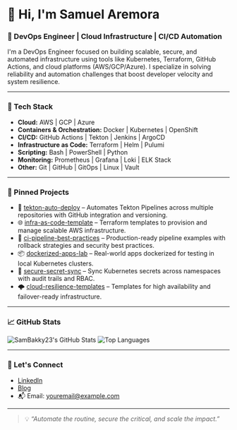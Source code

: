 # 👋 Hi, I'm Samuel Aremora

### 🚀 DevOps Engineer | Cloud Infrastructure | CI/CD Automation

I'm a DevOps Engineer focused on building scalable, secure, and automated infrastructure using tools like Kubernetes, Terraform, GitHub Actions, and cloud platforms (AWS/GCP/Azure). I specialize in solving reliability and automation challenges that boost developer velocity and system resilience.

---

### 🧰 Tech Stack
- **Cloud:** AWS | GCP | Azure
- **Containers & Orchestration:** Docker | Kubernetes | OpenShift
- **CI/CD:** GitHub Actions | Tekton | Jenkins | ArgoCD
- **Infrastructure as Code:** Terraform | Helm | Pulumi
- **Scripting:** Bash | PowerShell | Python
- **Monitoring:** Prometheus | Grafana | Loki | ELK Stack
- **Other:** Git | GitHub | GitOps | Linux | Vault

---

### 📌 Pinned Projects
- 🔁 [tekton-auto-deploy](https://github.com/SamBakky23/tekton-auto-deploy) – Automates Tekton Pipelines across multiple repositories with GitHub integration and versioning.
- 🌐 [infra-as-code-template](https://github.com/SamBakky23/infra-as-code-template) – Terraform templates to provision and manage scalable AWS infrastructure.
- 🧪 [ci-pipeline-best-practices](https://github.com/SamBakky23/ci-pipeline-best-practices) – Production-ready pipeline examples with rollback strategies and security best practices.
- 📦 [dockerized-apps-lab](https://github.com/SamBakky23/dockerized-apps-lab) – Real-world apps dockerized for testing in local Kubernetes clusters.
- 🔐 [secure-secret-sync](https://github.com/SamBakky23/secure-secret-sync) – Sync Kubernetes secrets across namespaces with audit trails and RBAC.
- 🌩️ [cloud-resilience-templates](https://github.com/SamBakky23/cloud-resilience-templates) – Templates for high availability and failover-ready infrastructure.

---

### 📈 GitHub Stats

![SamBakky23's GitHub Stats](https://github-readme-stats.vercel.app/api?username=SamBakky23&show_icons=true&theme=radical)
![Top Languages](https://github-readme-stats.vercel.app/api/top-langs/?username=SamBakky23&layout=compact&theme=radical)

---

### 🔗 Let's Connect

- [LinkedIn](https://www.linkedin.com/in/SamBakky23)
- [Blog](https://yourblog.dev) <!-- You can update this if you have one -->
- 📬 Email: [youremail@example.com](mailto:youremail@example.com)

---

> 💡 *“Automate the routine, secure the critical, and scale the impact.”*
